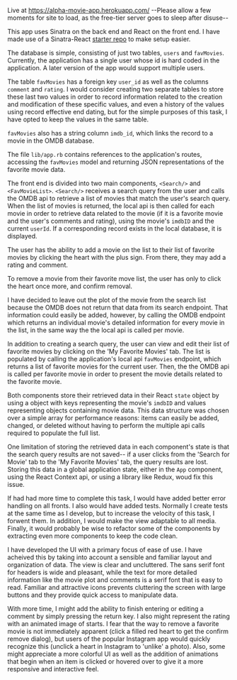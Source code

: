 Live at https://alpha-movie-app.herokuapp.com/
--Please allow a few moments for site to load, as the free-tier server goes to sleep after disuse--

This app uses Sinatra on the back end and React on the front end.
I have made use of a Sinatra-React [starter repo](https://github.com/alanbsmith/react-sinatra-example) to make setup easier.

The database is simple, consisting of just two tables, `users` and `favMovies`. Currently, the application has a single user whose id is hard coded in the application. A later version of the app would support multiple users. 

The table `favMovies` has a foreign key `user_id` as well as the columns `comment` and `rating`. I would consider creating two separate tables to store these last two values in order to record information related to the creation and modification of these specific values, and even a history of the values using record effective end dating, but for the simple purposes of this task, I have opted to keep the values in the same table.

`favMovies` also has a string column `imdb_id`, which links the record to a movie in the OMDB database.

The file `lib/app.rb` contains references to the application's routes, accessing the `favMovies` model and returning JSON representations of the favorite movie data.

The front end is divided into two main components, `<Search/>` and `<FavMovieList>`. `<Search/>` receives a search query from the user and calls the OMDB api to retrieve a list of movies that match the user's search query. When the list of movies is returned, the local api is then called for each movie in order to retrieve data related to the movie (if it is a favorite movie and the user's comments and rating), using the movie's `imdbID` and the current `userId`. If a corresponding record exists in the local database, it is displayed. 

The user has the ability to add a movie on the list to their list of favorite movies by clicking the heart with the plus sign. From there, they may add a rating and comment.

To remove a movie from their favorite move list, the user has only to click the heart once more, and confirm removal. 

I have decided to leave out the plot of the movie from the search list because the OMDB does not return that data from its search endpoint. That information could easily be added, however, by calling the OMDB endpoint which returns an individual movie's detailed information for every movie in the list, in the same way the the local api is called per movie.

In addition to creating a search query, the user can view and edit their list of favorite movies by clicking on the 'My Favorite Movies' tab. The list is populated by calling the application's local api `favMovies` endpoint, which returns a list of favorite movies for the current user. Then, the the OMDB api is called per favorite movie in order to present the movie details related to the favorite movie. 

Both components store their retrieved data in their React `state` object by using a object with keys representing the movie's `imdbID` and values representing objects containing movie data. This data structure was chosen over a simple array for performance reasons: items can easily be added, changed, or deleted without having to perform the multiple api calls required to populate the full list.

One limitation of storing the retrieved data in each component's state is that the search query results are not saved-- if a user clicks from the 'Search for Movie' tab to the 'My Favorite Movies' tab, the query results are lost. Storing this data in a global application state, either in the `App` component, using the React Context api, or using a library like Redux, woud fix this issue. 

If had had more time to complete this task, I would have added better error handling on all fronts. I also would have added tests. Normally I create tests at the same time as I develop, but to increase the velocity of this task, I forwent them. In addition, I would make the view adaptable to all media. Finally, it would probably be wise to refactor some of the components by extracting even more components to keep the code clean.

I have developed the UI with a primary focus of ease of use. I have acheived this by taking into account a sensible and familiar layout and organization of data. The view is clear and uncluttered. The sans serif font for headers is wide and pleasant, while the text for more detailed information like the movie plot and comments is a serif font that is easy to read. Familiar and attractive icons prevents cluttering the screen with large buttons and they provide quick access to manipulate data. 

With more time, I might add the ability to finish entering or editing a comment by simply pressing the return key. I also might represent the rating with an animated image of starts. I fear that the way to remove a favorite movie is not immediately apparent (click a filled red heart to get the confirm remove dialog), but users of the popular Instagram app would quickly recognize this (unclick a heart in Instagram to 'unlike' a photo). Also, some might appreciate a more colorful UI as well as the addition of animations that begin when an item is clicked or hovered over to give it a more responsive and interactive feel.